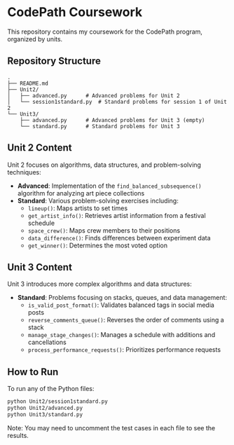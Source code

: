 # CodePath Coursework

This repository contains my coursework for the CodePath program, organized by units.

## Repository Structure

```
.
├── README.md
├── Unit2/
│   ├── advanced.py      # Advanced problems for Unit 2
│   └── session1standard.py  # Standard problems for session 1 of Unit 2
└── Unit3/
    ├── advanced.py      # Advanced problems for Unit 3 (empty)
    └── standard.py      # Standard problems for Unit 3
```

## Unit 2 Content

Unit 2 focuses on algorithms, data structures, and problem-solving techniques:

- **Advanced**: Implementation of the `find_balanced_subsequence()` algorithm for analyzing art piece collections
- **Standard**: Various problem-solving exercises including:
  - `lineup()`: Maps artists to set times
  - `get_artist_info()`: Retrieves artist information from a festival schedule
  - `space_crew()`: Maps crew members to their positions
  - `data_difference()`: Finds differences between experiment data
  - `get_winner()`: Determines the most voted option

## Unit 3 Content

Unit 3 introduces more complex algorithms and data structures:

- **Standard**: Problems focusing on stacks, queues, and data management:
  - `is_valid_post_format()`: Validates balanced tags in social media posts
  - `reverse_comments_queue()`: Reverses the order of comments using a stack
  - `manage_stage_changes()`: Manages a schedule with additions and cancellations
  - `process_performance_requests()`: Prioritizes performance requests

## How to Run

To run any of the Python files:

```bash
python Unit2/session1standard.py
python Unit2/advanced.py
python Unit3/standard.py
```

Note: You may need to uncomment the test cases in each file to see the results.

